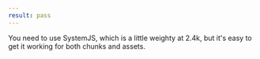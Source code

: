 ```yaml
---
result: pass
---
```


You need to use SystemJS, which is a little weighty at 2.4k, but it's easy to get it working for both chunks and assets.
